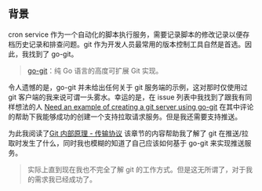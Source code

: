 ## 背景

cron service 作为一个自动化的脚本执行服务，需要记录脚本的修改记录以便存档历史记录和排查问题。git 作为开发人员最常用的版本控制工具自然是首选。因此，我找到了 go-git。

> [go-git](https://github.com/go-git/go-git)：纯 Go 语言的高度可扩展 Git 实现。

令人遗憾的是，go-git 并未给出任何关于 git 服务端的示例，这对那时仅使用过 git 客户端的我来说可谓一头雾水。幸运的是，在 issue 列表中我找到了跟我有同样想法的人 [Need an example of creating a git server using go-git](https://github.com/go-git/go-git/issues/234) 在其中评论的帮助下我能够成功的创建一个支持拉取请求服务。但是我还需要支持推送。

为此我阅读了[Git 内部原理 - 传输协议](https://git-scm.com/book/zh/v2/Git-%E5%86%85%E9%83%A8%E5%8E%9F%E7%90%86-%E4%BC%A0%E8%BE%93%E5%8D%8F%E8%AE%AE) 该章节的内容帮助我了解了 git 在推送/拉取时发生了什么，同时我也模糊的知道了自己应该如何基于 go-git 来实现推送服务。
> 实际上直到现在我也不完全了解 git 的工作方式。但是这无所谓了，对于我的需求我已经成功了。

